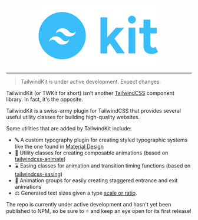 <div align="center">

![Logo](./.github/logo.svg)

</div>

---

> TailwindKit is under active development. Expect changes.

TailwindKit (or TWKit for short) isn't another [TailwindCSS](https://tailwindcss.com/) component library. In fact, it's the opposite.

TailwindKit is a swiss-army plugin for TailwindCSS that provides several useful utility classes for building high-quality websites. 

Some utilities that are added by TailwindKit include:

- 🔤 A custom typography plugin for creating styled typographic systems like the one found in [Material Design](https://m3.material.io/styles/typography/type-scale-tokens)
- 🏃 Utility classes for creating composable animations (based on [tailwindcss-animate](https://github.com/jamiebuilds/tailwindcss-animate))
- ⌛ Easing classes for animation and transition timing functions (based on [tailwindcss-easing](https://github.com/ixkaito/tailwindcss-easing))
- 👥 Animation groups for easily creating staggered entrance and exit animations
- ⚖️ Generated text sizes given a type [scale or ratio](https://typescale.com/).

The repo is currently under active development and hasn't yet been published to NPM, so be sure to ⭐ and keep an eye open for its first release!